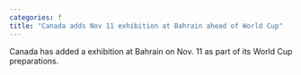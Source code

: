 ```yaml
---
categories: f
title: "Canada adds Nov 11 exhibition at Bahrain ahead of World Cup"
---
```

Canada has added a exhibition at Bahrain on Nov. 11 as part of its World Cup preparations.